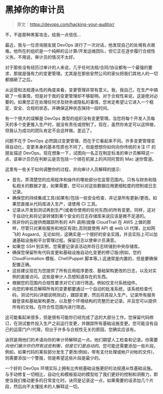 # 黑掉你的审计员

> 原文：<https://devops.com/hacking-your-auditor/>

不，不是那种黑客攻击，给我一点信任…

最近，我与一位咨询朋友就 DevOps 进行了一次对话，他发现自己的处境有点艰难。他所在的组织是一个纯粹的云计算/开发运维团队，但它正在逐步履行合规性义务。不用说，审计员的情况不太好。

对于那些没有经历过审计的人来说，几乎任何法规/合同/协议都有一个最强的要求，那就是强有力的变更管理。尤其是在那些安然公司的家伙把我们其他人的一切都搞砸了之后。

从运营和法规遵从性的角度来看，变更管理非常有意义。我，我自己，在生产中搞砸了一些事情，但是对于我的变更管理却不够聪明。对于合规性来说，这是绝对必要的。如果您正在处理任何涉及财务或隐私的事情，您肯定希望让它进入一个稳定、安全、合规的状态，并确保这种状态保持一段时间。

有一个很大的误解是 DevOps 类型的组织没有变更管理。当您将每个开发人员每天的多个变更推入生产时，就没有责任或控制了。现在，虽然你肯定可以这样做，但我认为成功的团队肯定不会这样做。差远了。

问题不在于 DevOps 必然跳过变更管理，而在于它看起来不同。许多变更管理变得自动化，变更本身的基本性质也不同了。但是想想你如何向你传统的关注 IT 的朋友描述 DevOps。现在想象一下，试图向一名正在制定标准的审计员解释这一点，该审计员仍在判断云是否包括一个绑在机架上的共同托管的 Mac 迷你管道。

这里有一些关于如何调整你的过程，并向审计人员解释的提示:

*   首先，弄清楚您的应用程序和操作的哪些部分在监管范围内。只有与财务和隐私相关的数据才是，如果需要，您可以对这些数据应用更细粒度的控制或日志记录。
*   确保您的持续集成工具(如果有)包括一些安全检查，并记录所有更新/更改。如果您直接从代码库进入生产，请使用 CI 工具。
*   记录从开发到测试再到生产(或者你使用的任何东西)的所有变更。同样，这对于自动化和将记录转储到某个安全的日志存储库来说应该是微不足道的。
*   除非你的云提供商跟踪所有的 API 调用(就像 CloudTrail 在 AWS 上做的那样，尽管只对某些服务和地区有效),否则就使用 API 或 web UI 代理，比如网飞的 Asgaard。无论如何，这确实是一个很好的安全实践，并且实际上可以加速基础设施和平台管理过程。保留日志以使审计员满意。
*   如果您 SSH 到实例，您需要记录该活动并将日志转储到中央存储库。
*   确保您保留所有代码变更和基础设施自动化变更的修订版(例如，您的 CloudFormation 模板、Chef/Puppet 脚本等。).这通常是内置的，但是要确保配置正确。
*   这些建议现在为您提供了所有应用程序更改、基础架构更改的日志，以及对实例的直接访问。这些是审计人员想知道存在的东西。
*   根据您的范围内合规性要求对它们进行筛选。例如仅支付系统组件。
*   向您的审核员解释所有的变更都要通过一个自动的批准系统，该系统检查代码，测试代码(详细说明测试)，跟踪变更，然后将其投入生产。记录所有服务器登录和基础架构更改，以及整个环境结构的完整历史记录。并且您可以提供所有的文档，在符合性范围内进行筛选。

这可能看起来很多，但是很有可能你已经完成了这的大部分工作。您保留代码修订，在测试套件投入生产之前运行变更，并跟踪所有基础设施变更。您可能没有自己的运营门户/代理，但出于许多与合规性无关的原因，您确实应该有。

诀窍是用他们的术语向你的审计师解释这一点。他们期望人工检查和记录。你需要*向他们展示你仍然有这些制衡，但是它们是自动的*。您可能还需要添加一些片段，例如，如果代码的某些部分发生了更改(例如，带有支付处理或帐户对帐的文件)，则需要添加一个警报，但是希望这些片段是最少的。

一个好的 DevOps 环境实际上拥有比传统基础设施更好的法规遵从性基础设施。与手动修复一切相比，自动化和模板驱动的模型给了我们更好的控制和洞察力，即使当我们推动更多的日常变化时。诀窍是记录这一点，如果需要的话添加几个片段，然后向不太懂技术的人解释这一切。